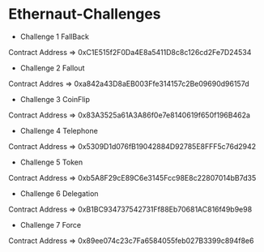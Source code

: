 # Ethernaut-Challenges

- Challenge 1 FallBack

Contract Address => 0xC1E515f2F0Da4E8a5411D8c8c126cd2Fe7D24534

- Challenge 2 Fallout

Contract Addres => 0xa842a43D8aEB003Ffe314157c2Be09690d96157d

- Challenge 3 CoinFlip

Contract Address => 0x83A3525a61A3A86f0e7e8140619f650f196B462a

- Challenge 4 Telephone

Contract Address => 0x5309D1d076fB19042884D92785E8FFF5c76d2942

- Challenge 5 Token

Contract Address => 0xb5A8F29cE89C6e3145Fcc98E8c22807014bB7d35

- Challenge 6 Delegation

Contract Address => 0xB1BC934737542731Ff88Eb70681AC816f49b9e98

- Challenge 7 Force

Contract Address => 0x89ee074c23c7Fa6584055feb027B3399c894f8e6